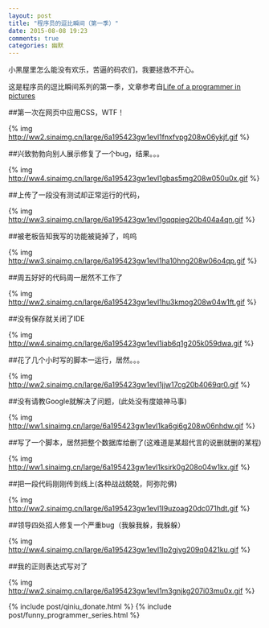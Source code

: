 ```yaml
---
layout: post
title: "程序员的逗比瞬间（第一季）"
date: 2015-08-08 19:23
comments: true
categories: 幽默
---
```



小黑屋里怎么能没有欢乐，苦逼的码农们，我要拯救不开心。

这是程序员的逗比瞬间系列的第一季，文章参考自[Life of a programmer in pictures](http://howtodoinjava.com/2013/03/19/life-of-a-programmer-in-pictures/)
<!--more-->

##第一次在网页中应用CSS，WTF！

{% img http://ww2.sinaimg.cn/large/6a195423gw1evl1fnxfvpg208w06ykjf.gif %}

##兴致勃勃向别人展示修复了一个bug，结果。。。

{% img http://ww4.sinaimg.cn/large/6a195423gw1evl1gbas5mg208w050u0x.gif %}

##上传了一段没有测试却正常运行的代码，

{% img http://ww3.sinaimg.cn/large/6a195423gw1evl1gqqpieg20b404a4qn.gif %}

##被老板告知我写的功能被毙掉了，呜呜

{% img http://ww3.sinaimg.cn/large/6a195423gw1evl1ha10hng208w06o4qp.gif %}

##周五好好的代码周一居然不工作了

{% img http://ww2.sinaimg.cn/large/6a195423gw1evl1hu3kmog208w04w1ft.gif %}

##没有保存就关闭了IDE

{% img http://ww4.sinaimg.cn/large/6a195423gw1evl1iab6q1g205k059dwa.gif %}

##花了几个小时写的脚本一运行，居然。。。

{% img http://ww2.sinaimg.cn/large/6a195423gw1evl1jjw17cg20b4069qr0.gif %}

##没有请教Google就解决了问题，(此处没有度娘神马事)

{% img http://ww1.sinaimg.cn/large/6a195423gw1evl1ka6gi6g208w06nhdw.gif %}

##写了一个脚本，居然把整个数据库给删了(这难道是某超代言的说删就删的某程)

{% img http://ww1.sinaimg.cn/large/6a195423gw1evl1ksirk0g208o04w1kx.gif %}

##把一段代码刚刚传到线上(各种战战兢兢，阿弥陀佛)

{% img http://ww2.sinaimg.cn/large/6a195423gw1evl1l9uzoag20dc071hdt.gif %}

##领导四处招人修复一个严重bug（我躲我躲，我躲躲）

{% img http://ww4.sinaimg.cn/large/6a195423gw1evl1lp2gjvg209q0421ku.gif %}

##我的正则表达式写对了

{% img http://ww2.sinaimg.cn/large/6a195423gw1evl1m3gnjkg207i03mu0x.gif %}

{% include post/qiniu_donate.html %}
{% include post/funny_programmer_series.html %}
